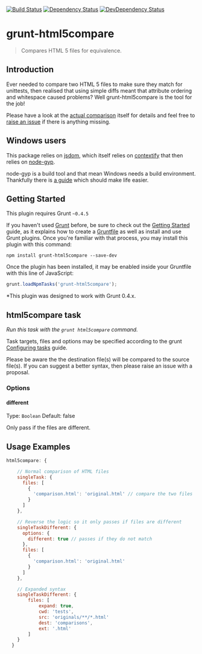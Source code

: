[![Build Status](https://travis-ci.org/metalshark/grunt-html5compare.png)](https://travis-ci.org/metalshark/grunt-html5compare)
[![Dependency Status](https://david-dm.org/metalshark/grunt-html5compare.png)](https://david-dm.org/metalshark/grunt-html5compare)
[![DevDependency Status](https://david-dm.org/metalshark/grunt-html5compare/dev-status.png)](https://david-dm.org/metalshark/grunt-html5compare#info=devDependencies)

grunt-html5compare
==================

> Compares HTML 5 files for equivalence.

Introduction
------------

Ever needed to compare two HTML 5 files to make sure they match for unittests,
then realised that using simple diffs meant that attribute ordering and
whitespace caused problems? Well grunt-html5compare is the tool for the job!

Please have a look at the
[actual comparison](https://github.com/metalshark/grunt-html5compare/blob/master/tasks/lib/html5compare.litcoffee)
itself for details and feel free to
[raise an issue](https://github.com/metalshark/grunt-html5compare/issues/new)
if there is anything missing.

Windows users
-------------

This package relies on [jsdom](https://github.com/tmpvar/jsdom), which itself
relies on [contextify](https://github.com/brianmcd/contextify) that then relies
on [node-gyp](https://github.com/TooTallNate/node-gyp).

node-gyp is a build tool and that mean Windows needs a build environment.
Thankfully there is
[a guide](https://github.com/TooTallNate/node-gyp#installation) which should
make life easier.

Getting Started
---------------
This plugin requires Grunt `~0.4.5`

If you haven't used [Grunt](http://gruntjs.com/) before, be sure to check out
the [Getting Started](http://gruntjs.com/getting-started) guide, as it explains
how to create a [Gruntfile](http://gruntjs.com/sample-gruntfile) as well as
install and use Grunt plugins. Once you're familiar with that process, you may
install this plugin with this command:

```shell
npm install grunt-html5compare --save-dev
```

Once the plugin has been installed, it may be enabled inside your Gruntfile with
this line of JavaScript:

```js
grunt.loadNpmTasks('grunt-html5compare');
```

*This plugin was designed to work with Grunt 0.4.x.


html5compare task
-----------------
_Run this task with the `grunt html5compare` command._

Task targets, files and options may be specified according to the grunt
[Configuring tasks](http://gruntjs.com/configuring-tasks) guide.

Please be aware the the destination file(s) will be compared to the source
file(s). If you can suggest a better syntax, then please raise an issue with a
proposal.

### Options

#### different
Type: `Boolean`
Default: false

Only pass if the files are different.

Usage Examples
-----------------

```js
html5compare: {

    // Normal comparison of HTML files
    singleTask: {
      files: [
        {
          'comparison.html': 'original.html' // compare the two files
        }
      ]
    },

    // Reverse the logic so it only passes if files are different
    singleTaskDifferent: {
      options: {
        different: true // passes if they do not match
      },
      files: [
        {
          'comparison.html': 'original.html'
        }
      ]
    },

    // Expanded syntax
    singleTaskDifferent: {
        files: [
            expand: true,
            cwd: 'tests',
            src: 'originals/**/*.html'
            dest: 'comparisons',
            ext: '.html'
        ]
    }
  }
```
